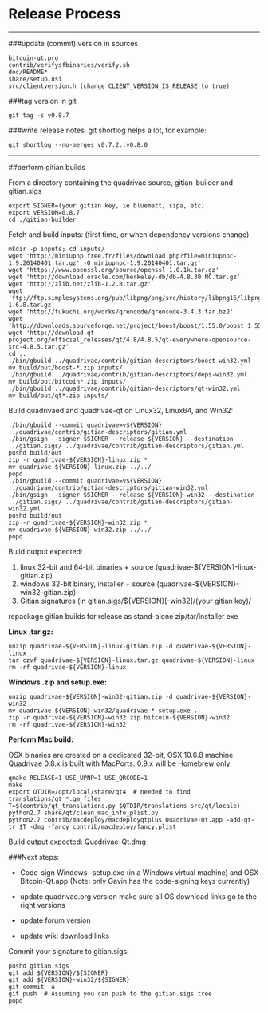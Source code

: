 Release Process
====================

* * *

###update (commit) version in sources


	bitcoin-qt.pro
	contrib/verifysfbinaries/verify.sh
	doc/README*
	share/setup.nsi
	src/clientversion.h (change CLIENT_VERSION_IS_RELEASE to true)

###tag version in git

	git tag -s v0.8.7

###write release notes. git shortlog helps a lot, for example:

	git shortlog --no-merges v0.7.2..v0.8.0

* * *

##perform gitian builds

 From a directory containing the quadrivae source, gitian-builder and gitian.sigs
  
	export SIGNER=(your gitian key, ie bluematt, sipa, etc)
	export VERSION=0.8.7
	cd ./gitian-builder

 Fetch and build inputs: (first time, or when dependency versions change)

	mkdir -p inputs; cd inputs/
	wget 'http://miniupnp.free.fr/files/download.php?file=miniupnpc-1.9.20140401.tar.gz' -O miniupnpc-1.9.20140401.tar.gz'
	wget 'https://www.openssl.org/source/openssl-1.0.1k.tar.gz'
	wget 'http://download.oracle.com/berkeley-db/db-4.8.30.NC.tar.gz'
	wget 'http://zlib.net/zlib-1.2.8.tar.gz'
	wget 'ftp://ftp.simplesystems.org/pub/libpng/png/src/history/libpng16/libpng-1.6.8.tar.gz'
	wget 'http://fukuchi.org/works/qrencode/qrencode-3.4.3.tar.bz2'
	wget 'http://downloads.sourceforge.net/project/boost/boost/1.55.0/boost_1_55_0.tar.bz2'
	wget 'http://download.qt-project.org/official_releases/qt/4.8/4.8.5/qt-everywhere-opensource-src-4.8.5.tar.gz'
	cd ..
	./bin/gbuild ../quadrivae/contrib/gitian-descriptors/boost-win32.yml
	mv build/out/boost-*.zip inputs/
	./bin/gbuild ../quadrivae/contrib/gitian-descriptors/deps-win32.yml
	mv build/out/bitcoin*.zip inputs/
	./bin/gbuild ../quadrivae/contrib/gitian-descriptors/qt-win32.yml
	mv build/out/qt*.zip inputs/

 Build quadrivaed and quadrivae-qt on Linux32, Linux64, and Win32:
  
	./bin/gbuild --commit quadrivae=v${VERSION} ../quadrivae/contrib/gitian-descriptors/gitian.yml
	./bin/gsign --signer $SIGNER --release ${VERSION} --destination ../gitian.sigs/ ../quadrivae/contrib/gitian-descriptors/gitian.yml
	pushd build/out
	zip -r quadrivae-${VERSION}-linux.zip *
	mv quadrivae-${VERSION}-linux.zip ../../
	popd
	./bin/gbuild --commit quadrivae=v${VERSION} ../quadrivae/contrib/gitian-descriptors/gitian-win32.yml
	./bin/gsign --signer $SIGNER --release ${VERSION}-win32 --destination ../gitian.sigs/ ../quadrivae/contrib/gitian-descriptors/gitian-win32.yml
	pushd build/out
	zip -r quadrivae-${VERSION}-win32.zip *
	mv quadrivae-${VERSION}-win32.zip ../../
	popd

  Build output expected:

  1. linux 32-bit and 64-bit binaries + source (quadrivae-${VERSION}-linux-gitian.zip)
  2. windows 32-bit binary, installer + source (quadrivae-${VERSION}-win32-gitian.zip)
  3. Gitian signatures (in gitian.sigs/${VERSION}[-win32]/(your gitian key)/

repackage gitian builds for release as stand-alone zip/tar/installer exe

**Linux .tar.gz:**

	unzip quadrivae-${VERSION}-linux-gitian.zip -d quadrivae-${VERSION}-linux
	tar czvf quadrivae-${VERSION}-linux.tar.gz quadrivae-${VERSION}-linux
	rm -rf quadrivae-${VERSION}-linux

**Windows .zip and setup.exe:**

	unzip quadrivae-${VERSION}-win32-gitian.zip -d quadrivae-${VERSION}-win32
	mv quadrivae-${VERSION}-win32/quadrivae-*-setup.exe .
	zip -r quadrivae-${VERSION}-win32.zip bitcoin-${VERSION}-win32
	rm -rf quadrivae-${VERSION}-win32

**Perform Mac build:**

  OSX binaries are created on a dedicated 32-bit, OSX 10.6.8 machine.
  Quadrivae 0.8.x is built with MacPorts.  0.9.x will be Homebrew only.

	qmake RELEASE=1 USE_UPNP=1 USE_QRCODE=1
	make
	export QTDIR=/opt/local/share/qt4  # needed to find translations/qt_*.qm files
	T=$(contrib/qt_translations.py $QTDIR/translations src/qt/locale)
	python2.7 share/qt/clean_mac_info_plist.py
	python2.7 contrib/macdeploy/macdeployqtplus Quadrivae-Qt.app -add-qt-tr $T -dmg -fancy contrib/macdeploy/fancy.plist

 Build output expected: Quadrivae-Qt.dmg

###Next steps:

* Code-sign Windows -setup.exe (in a Windows virtual machine) and
  OSX Bitcoin-Qt.app (Note: only Gavin has the code-signing keys currently)

* update quadrivae.org version
  make sure all OS download links go to the right versions

* update forum version

* update wiki download links

Commit your signature to gitian.sigs:

	pushd gitian.sigs
	git add ${VERSION}/${SIGNER}
	git add ${VERSION}-win32/${SIGNER}
	git commit -a
	git push  # Assuming you can push to the gitian.sigs tree
	popd

